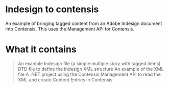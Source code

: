 # Indesign to contensis

An example of bringing tagged content from an Adobe Indesign document into Contensis. This uses the Management API for Contensis.

# What it contains

> An example Indesign file (a simple multiple story with tagged items)
> DTD file to define the Indesign XML structure
> An example of the XML file
> A .NET project using the Contensis Management API to read the XML and create Content Entries in Contensis
